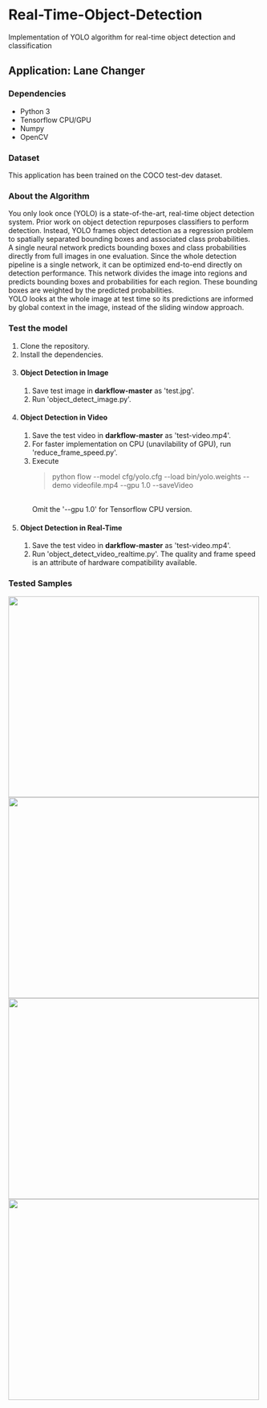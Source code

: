 # Real-Time-Object-Detection
Implementation of YOLO algorithm for real-time object detection and classification 

## Application: Lane Changer

### Dependencies
* Python 3
* Tensorflow CPU/GPU
* Numpy
* OpenCV

### Dataset
This application has been trained on the COCO test-dev dataset.

### About the Algorithm
You only look once (YOLO) is a state-of-the-art, real-time object detection system. Prior work on object detection repurposes classifiers to perform detection. Instead, YOLO frames object detection as a regression problem to spatially separated bounding boxes and associated class probabilities. 
<br/>
A single neural network predicts bounding boxes and class probabilities directly from full images in one evaluation. Since the whole detection pipeline is a single network, it can be optimized end-to-end directly on detection performance. This network divides the image into regions and predicts bounding boxes and probabilities for each region. These bounding boxes are weighted by the predicted probabilities.
<br/>
YOLO looks at the whole image at test time so its predictions are informed by global context in the image, instead of the sliding window approach.

### Test the model
1. Clone the repository.
1. Install the dependencies.
1. #### Object Detection in Image
   1. Save test image in **darkflow-master** as 'test.jpg'.
   1. Run 'object_detect_image.py'.
1. #### Object Detection in Video
   1. Save the test video in **darkflow-master** as 'test-video.mp4'.
   1. For faster implementation on CPU (unavilability of GPU), run 'reduce_frame_speed.py'.
   1. Execute 
         > python flow --model cfg/yolo.cfg --load bin/yolo.weights --demo videofile.mp4 --gpu 1.0 --saveVideo
      <br/>
      Omit the '--gpu 1.0' for Tensorflow CPU version. 
1. #### Object Detection in Real-Time
   1. Save the test video in **darkflow-master** as 'test-video.mp4'.
   1. Run 'object_detect_video_realtime.py'. The quality and frame speed is an attribute of hardware compatibility available. 
   
### Tested Samples
<img src = "https://user-images.githubusercontent.com/31643223/36366210-1ad74128-1573-11e8-9c55-84ab5188718d.jpg" width="500" height="400">
<img src = "https://user-images.githubusercontent.com/31643223/36366256-4c3b01f0-1573-11e8-9d3f-2ede6970d5e1.jpg" width="500" height="400">
<img src = "https://user-images.githubusercontent.com/31643223/36366306-808a66b2-1573-11e8-9fea-dc595dc6e581.jpg" width="500" height="400">
<img src = "https://user-images.githubusercontent.com/31643223/36366294-6c9a3024-1573-11e8-87dc-e823b06c9fa2.jpg" width="500" height="400">
